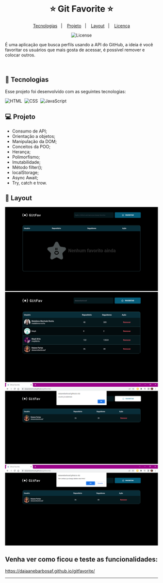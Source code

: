 <h1 align="center">⭐ Git Favorite ⭐</h1>

<p align="center">
  <a href="#-tecnologias">Tecnologias</a>&nbsp;&nbsp;&nbsp;|&nbsp;&nbsp;&nbsp;
  <a href="#-projeto">Projeto</a>&nbsp;&nbsp;&nbsp;|&nbsp;&nbsp;&nbsp;
  <a href="#-layout">Layout</a>&nbsp;&nbsp;&nbsp;|&nbsp;&nbsp;&nbsp;
  <a href="#memo-licença">Licença</a>
</p>

<p align="center">
  <img alt="License" src="https://img.shields.io/static/v1?label=license&message=MIT&color=49AA26&labelColor=000000">
</p>

<p align="center">

É uma aplicação que busca perfils usando a API do GitHub, a ideia é você favoritar os usuários que mais gosta de acessar, é possível remover e colocar outros.

</p>


<br>

## 🚀 Tecnologias

Esse projeto foi desenvolvido com as seguintes tecnologias:

![HTML](https://img.shields.io/badge/-HTML-05122A?style=flat&logo=HTML5)&nbsp;
![CSS](https://img.shields.io/badge/-CSS-05122A?style=flat&logo=CSS3&logoColor=1572B6)&nbsp;
![JavaScript](https://img.shields.io/badge/-JavaScript-05122A?style=flat&logo=javascript)&nbsp;

## 💻 Projeto

- Consumo de API;
- Orientação a objetos;
- Manipulação da DOM;
- Conceitos da POO;
- Herança;
- Polimorfismo;
- Imutabilidade;
- Método filter();
- localStorage;
- Async Await;
- Try, catch e trow.

## 🔖 Layout

![prewiew](preview1.png)
![prewiew](preview2.png)
![prewiew](preview3.png)
![prewiew](preview4.png)

## Venha ver como ficou e teste as funcionalidades:

https://daiaanebarbosaf.github.io/gitfavorite/

---
